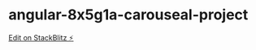 # angular-8x5g1a-carouseal-project

[Edit on StackBlitz ⚡️](https://stackblitz.com/edit/angular-8x5g1a-carouseal-project)